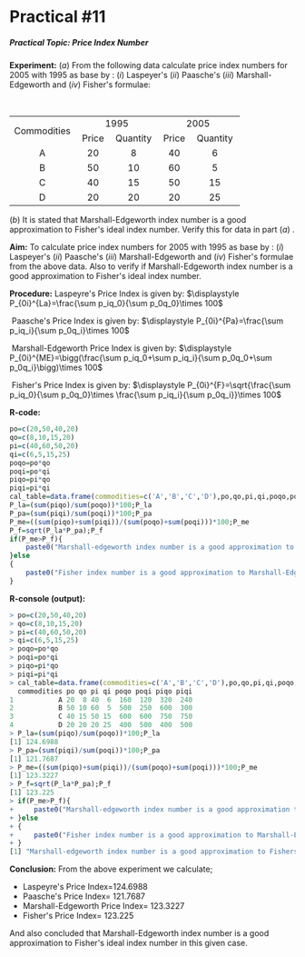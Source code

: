 # Practical #11

##### Practical Topic: Price Index Number

**Experiment:** $(a)$ From the following data calculate price index numbers for 2005 with 1995 as base by : $(i)$ Laspeyer's  $(ii)$ Paasche's  $(iii)$ Marshall-Edgeworth  and $(iv)$ Fisher's formulae:

<table>
 <tr>
  <td style="text-align:center" rowspan="2">Commodities&nbsp;</td>
  <td style="text-align:center" colspan="2">1995&nbsp;</td>
  <td style="text-align:center" colspan="2">2005&nbsp;</td>
 </tr>
 <tr>
  <td style="text-align:center">Price&nbsp;</td>
  <td style="text-align:center">Quantity&nbsp;</td>
  <td style="text-align:center">Price&nbsp;</td>
  <td style="text-align:center">Quantity&nbsp;</td>
 </tr>
 <tr>
  <td style="text-align:center">A&nbsp;</td>
  <td style="text-align:center">20&nbsp;</td>
  <td style="text-align:center">8&nbsp;</td>
  <td style="text-align:center">40&nbsp;</td> 
  <td style="text-align:center">6&nbsp;</td>
 </tr>
 <tr>
  <td style="text-align:center">B&nbsp;</td>
  <td style="text-align:center">50&nbsp;</td>
  <td style="text-align:center">10&nbsp;</td>
  <td style="text-align:center">60&nbsp;</td>
  <td style="text-align:center">5&nbsp;</td>
 </tr>
 <tr>
  <td style="text-align:center">C&nbsp;</td>
  <td style="text-align:center">40&nbsp;</td>
  <td style="text-align:center">15&nbsp;</td>
  <td style="text-align:center">50&nbsp;</td>
  <td style="text-align:center">15&nbsp;</td>
 </tr>
  <tr>
  <td style="text-align:center">D&nbsp;</td>
  <td style="text-align:center">20&nbsp;</td>
  <td style="text-align:center">20&nbsp;</td>
  <td style="text-align:center">20&nbsp;</td>
  <td style="text-align:center">25&nbsp;</td>
 </tr>
</table>

$(b)$ It is stated that Marshall-Edgeworth index number is a good approximation to Fisher's ideal index number. Verify this for data in part $(a)$ .

**Aim:** To calculate price index numbers for 2005 with 1995 as base by : $(i)$ Laspeyer's  $(ii)$ Paasche's  $(iii)$ Marshall-Edgeworth  and $(iv)$ Fisher's formulae from the above data. Also to verify if Marshall-Edgeworth index number is a good approximation to Fisher's ideal index number.

**Procedure:**  Laspeyre's Price Index is given by: $\displaystyle P_{0i}^{La}=\frac{\sum p_iq_0}{\sum p_0q_0}\times 100$ 

​					Paasche's Price Index is given by: $\displaystyle P_{0i}^{Pa}=\frac{\sum p_iq_i}{\sum p_0q_i}\times 100$ 

​					Marshall-Edgeworth Price Index is given by: $\displaystyle P_{0i}^{ME}=\bigg(\frac{\sum p_iq_0+\sum p_iq_i}{\sum p_0q_0+\sum p_0q_i}\bigg)\times 100$ 

​					Fisher's Price Index is given by:  $\displaystyle P_{0i}^{F}=\sqrt{\frac{\sum p_iq_0}{\sum p_0q_0}\times \frac{\sum p_iq_i}{\sum p_0q_i}}\times 100$  

**R-code:** 

```R
po=c(20,50,40,20)
qo=c(8,10,15,20)
pi=c(40,60,50,20)
qi=c(6,5,15,25)
poqo=po*qo
poqi=po*qi
piqo=pi*qo
piqi=pi*qi
cal_table=data.frame(commodities=c('A','B','C','D'),po,qo,pi,qi,poqo,poqi,piqo,piqi);cal_table
P_la=(sum(piqo)/sum(poqo))*100;P_la
P_pa=(sum(piqi)/sum(poqi))*100;P_pa
P_me=((sum(piqo)+sum(piqi))/(sum(poqo)+sum(poqi)))*100;P_me
P_f=sqrt(P_la*P_pa);P_f
if(P_me>P_f){
    paste0("Marshall-edgeworth index number is a good approximation to Fishers ideal index number")
}else
{
    paste0("Fisher index number is a good approximation to Marshall-Edgeworth index number")
}
```

**R-console (output):** 

```R
> po=c(20,50,40,20)
> qo=c(8,10,15,20)
> pi=c(40,60,50,20)
> qi=c(6,5,15,25)
> poqo=po*qo
> poqi=po*qi
> piqo=pi*qo
> piqi=pi*qi
> cal_table=data.frame(commodities=c('A','B','C','D'),po,qo,pi,qi,poqo,poqi,piqo,piqi);cal_table
  commodities po qo pi qi poqo poqi piqo piqi
1           A 20  8 40  6  160  120  320  240
2           B 50 10 60  5  500  250  600  300
3           C 40 15 50 15  600  600  750  750
4           D 20 20 20 25  400  500  400  500
> P_la=(sum(piqo)/sum(poqo))*100;P_la
[1] 124.6988
> P_pa=(sum(piqi)/sum(poqi))*100;P_pa
[1] 121.7687
> P_me=((sum(piqo)+sum(piqi))/(sum(poqo)+sum(poqi)))*100;P_me
[1] 123.3227
> P_f=sqrt(P_la*P_pa);P_f
[1] 123.225
> if(P_me>P_f){
+     paste0("Marshall-edgeworth index number is a good approximation to Fishers ideal index number")
+ }else
+ {
+     paste0("Fisher index number is a good approximation to Marshall-Edgeworth index number")
+ }
[1] "Marshall-edgeworth index number is a good approximation to Fishers ideal index number"
```

**Conclusion:** From the above experiment we calculate;

-  Laspeyre's Price Index=124.6988 
- Paasche's Price Index= 121.7687
- Marshall-Edgeworth Price Index= 123.3227
- Fisher's Price Index= 123.225

And also concluded that Marshall-Edgeworth index number is a good approximation to Fisher's ideal index number in this given case.
